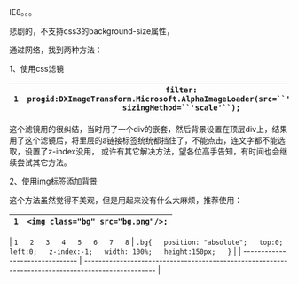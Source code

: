 
IE8。。。


悲剧的，不支持css3的background-size属性，


通过网络，找到两种方法：


1、使用css滤镜


| `1` | `filter: progid:DXImageTransform.Microsoft.AlphaImageLoader(src=``'bg.jpg'``, sizingMethod=``'scale'``);` |
| --- | --------------------------------------------------------------------------------------------------------- |


这个滤镜用的很纠结，当时用了一个div的嵌套，然后背景设置在顶层div上，结果用了这个滤镜后，将里层的a链接标签统统都挡住了，不能点击，连文字都不能选取，设置了z-index没用， 或许有其它解决方法，望各位高手告知，有时间也会继续尝试其它方法。


2、使用img标签添加背景


这个方法虽然觉得不美观，但是用起来没有什么大麻烦，推荐使用：


| `1` | `<img class="bg" src="bg.png"/>;` |
| --- | --------------------------------- |


| `1  
2  
3  
4  
5  
6  
7  
8` | `.bg{  
position: "absolute";  
top:0;  
left:0;  
z-index:-1;  
width: 100%;  
height:150px;  
}` |
| ------------------------------- | -------------------------------------------------------------------------------------------------- |

